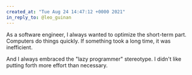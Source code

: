 ```yaml
---
created_at: "Tue Aug 24 14:47:12 +0000 2021"
in_reply_to: @leo_guinan
---
```


As a software engineer, I always wanted to optimize the short-term part. Computers do things quickly. If something took a long time, it was inefficient.

And I always embraced the "lazy programmer" stereotype. I didn't like putting forth more effort than necessary.